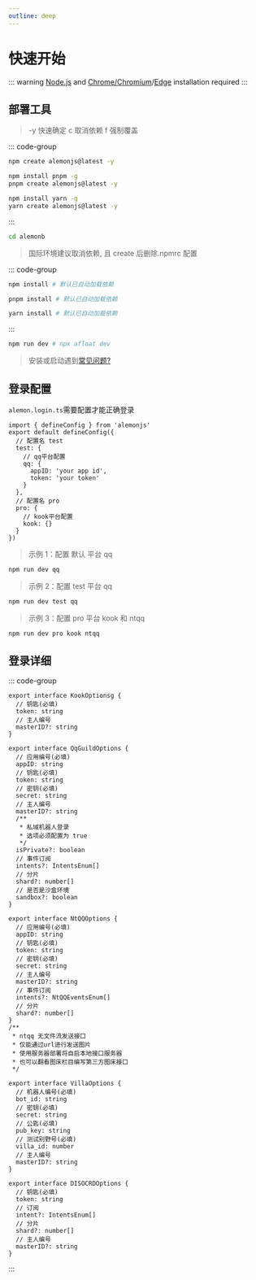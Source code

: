 ```yaml
---
outline: deep
---
```


# 快速开始

::: warning
[Node.js](https://nodejs.org) and [Chrome/Chromium](https://www.google.cn/chrome/)/[Edge](https://www.microsoft.com/zh-cn/edge/download?form=MA13DC) installation required
:::

## 部署工具

> -y 快速确定 c 取消依赖 f 强制覆盖

::: code-group

```sh [npm]
npm create alemonjs@latest -y
```

```sh [pnpm]
npm install pnpm -g
pnpm create alemonjs@latest -y
```

```sh [yarn]
npm install yarn -g
yarn create alemonjs@latest -y
```

:::

```sh
cd alemonb
```

> 国际环境建议取消依赖, 且 create 后删除.npmrc 配置

::: code-group

```sh [npm]
npm install # 默认已自动加载依赖
```

```sh [pnpm]
pnpm install # 默认已自动加载依赖
```

```sh [yarn]
yarn install # 默认已自动加载依赖
```

:::

```sh
npm run dev # npx afloat dev
```

> 安装或启动遇到[常见问题?](/about/problem)

## 登录配置

`alemon.login.ts`需要配置才能正确登录

```typescript:line-numbers=1
import { defineConfig } from 'alemonjs'
export default defineConfig({
  // 配置名 test
  test: {
    // qq平台配置
    qq: {
      appID: 'your app id',
      token: 'your token'
    }
  },
  // 配置名 pro
  pro: {
    // kook平台配置
    kook: {}
  }
})
```

> 示例 1：配置 默认 平台 qq

```sh
npm run dev qq
```

> 示例 2：配置 test 平台 qq

```sh
npm run dev test qq
```

> 示例 3：配置 pro 平台 kook 和 ntqq

```sh
npm run dev pro kook ntqq
```

## 登录详细

::: code-group

```ts{3} [KOOK]
export interface KookOptionsg {
  // 钥匙(必填)
  token: string
  // 主人编号
  masterID?: string
}
```

```ts{3,5,7} [QQ]
export interface QqGuildOptions {
  // 应用编号(必填)
  appID: string
  // 钥匙(必填)
  token: string
  // 密钥(必填)
  secret: string
  // 主人编号
  masterID?: string
  /**
   * 私域机器人登录
   * 选项必须配置为 true
   */
  isPrivate?: boolean
  // 事件订阅
  intents?: IntentsEnum[]
  // 分片
  shard?: number[]
  // 是否是沙盒环境
  sandbox?: boolean
}
```

```ts{3,5,7} [NTQQ]
export interface NtQQOptions {
  // 应用编号(必填)
  appID: string
  // 钥匙(必填)
  token: string
  // 密钥(必填)
  secret: string
  // 主人编号
  masterID?: string
  // 事件订阅
  intents?: NtQQEventsEnum[]
  // 分片
  shard?: number[]
}
/**
 * ntqq 无文件流发送接口
 * 仅能通过url进行发送图片
 * 使用服务器部署将自启本地接口服务器
 * 也可以翻看图床栏目编写第三方图床接口
 */
```

```ts{3,5,7,9} [VILLA]
export interface VillaOptions {
  // 机器人编号(必填)
  bot_id: string
  // 密钥(必填)
  secret: string
  // 公匙(必填)
  pub_key: string
  // 测试别野号(必填)
  villa_id: number
  // 主人编号
  masterID?: string
}
```

```ts{3} [DISCORD]
export interface DISOCRDOptions {
  // 钥匙(必填)
  token: string
  // 订阅
  intent?: IntentsEnum[]
  // 分片
  shard?: number[]
  // 主人编号
  masterID?: string
}
```

:::
